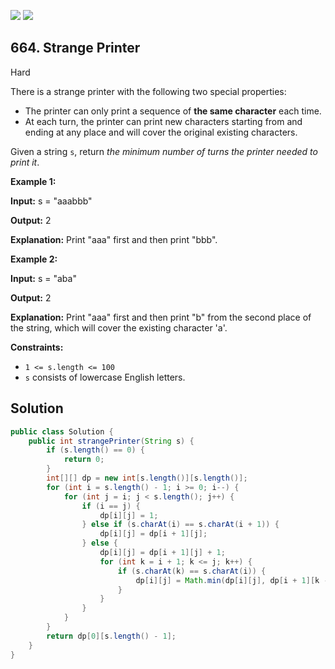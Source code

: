 [![](https://img.shields.io/github/stars/javadev/LeetCode-in-Java?label=Stars&style=flat-square)](https://github.com/javadev/LeetCode-in-Java)
[![](https://img.shields.io/github/forks/javadev/LeetCode-in-Java?label=Fork%20me%20on%20GitHub%20&style=flat-square)](https://github.com/javadev/LeetCode-in-Java/fork)

## 664\. Strange Printer

Hard

There is a strange printer with the following two special properties:

*   The printer can only print a sequence of **the same character** each time.
*   At each turn, the printer can print new characters starting from and ending at any place and will cover the original existing characters.

Given a string `s`, return _the minimum number of turns the printer needed to print it_.

**Example 1:**

**Input:** s = "aaabbb"

**Output:** 2

**Explanation:** Print "aaa" first and then print "bbb".

**Example 2:**

**Input:** s = "aba"

**Output:** 2

**Explanation:** Print "aaa" first and then print "b" from the second place of the string, which will cover the existing character 'a'.

**Constraints:**

*   `1 <= s.length <= 100`
*   `s` consists of lowercase English letters.

## Solution

```java
public class Solution {
    public int strangePrinter(String s) {
        if (s.length() == 0) {
            return 0;
        }
        int[][] dp = new int[s.length()][s.length()];
        for (int i = s.length() - 1; i >= 0; i--) {
            for (int j = i; j < s.length(); j++) {
                if (i == j) {
                    dp[i][j] = 1;
                } else if (s.charAt(i) == s.charAt(i + 1)) {
                    dp[i][j] = dp[i + 1][j];
                } else {
                    dp[i][j] = dp[i + 1][j] + 1;
                    for (int k = i + 1; k <= j; k++) {
                        if (s.charAt(k) == s.charAt(i)) {
                            dp[i][j] = Math.min(dp[i][j], dp[i + 1][k - 1] + dp[k][j]);
                        }
                    }
                }
            }
        }
        return dp[0][s.length() - 1];
    }
}
```